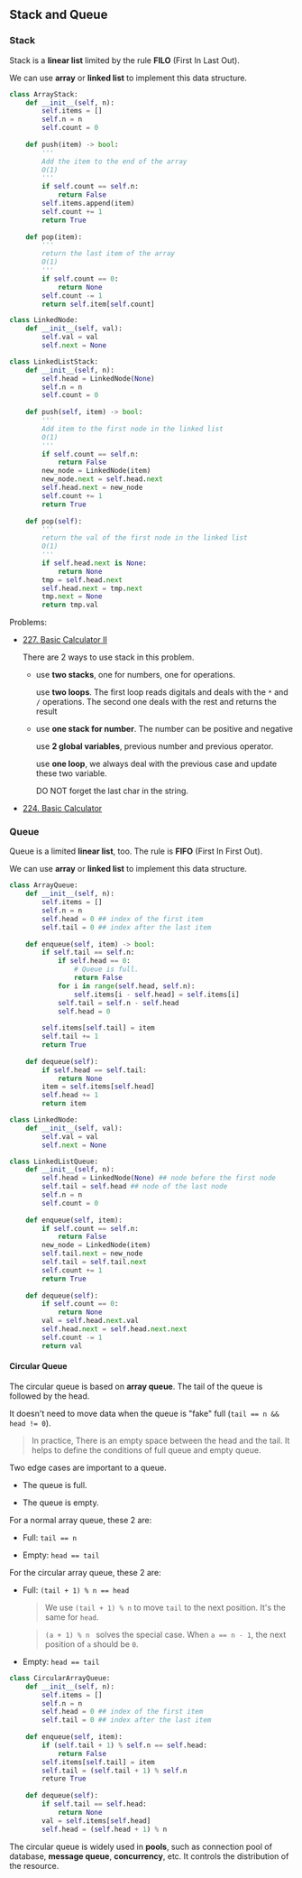 ## Stack and Queue

### Stack

Stack is a **linear list** limited by the rule **FILO** (First In Last Out).

We can use **array** or **linked list** to implement this data structure.

```python
class ArrayStack:
    def __init__(self, n):
        self.items = []
        self.n = n
        self.count = 0
    
    def push(item) -> bool:
        '''
        Add the item to the end of the array
        O(1)
        '''
        if self.count == self.n:
            return False
        self.items.append(item)
        self.count += 1
        return True
    
    def pop(item):
        '''
        return the last item of the array
        O(1)
        '''
        if self.count == 0:
            return None
        self.count -= 1
        return self.item[self.count]
```

```python
class LinkedNode:
    def __init__(self, val):
        self.val = val
        self.next = None

class LinkedListStack:
    def __init__(self, n):
        self.head = LinkedNode(None)
        self.n = n
        self.count = 0
    
    def push(self, item) -> bool:
        '''
        Add item to the first node in the linked list
        O(1)
        '''
        if self.count == self.n:
            return False
        new_node = LinkedNode(item)
        new_node.next = self.head.next
        self.head.next = new_node
        self.count += 1
        return True
    
    def pop(self):
        '''
        return the val of the first node in the linked list
        O(1)
        '''
        if self.head.next is None:
            return None
        tmp = self.head.next
        self.head.next = tmp.next
        tmp.next = None
        return tmp.val
```

Problems:

- [227. Basic Calculator II](https://leetcode.com/problems/basic-calculator-ii/)

  There are 2 ways to use stack in this problem.
  
  - use **two stacks**, one for numbers, one for operations. 
  
    use **two loops**. The first loop reads digitals and deals with the `*` and `/` operations. The second one deals with the rest and returns the result


  - use **one stack for number**. The number can be positive and negative

    use **2 global variables**, previous number and previous operator. 
    
    use **one loop**, we always deal with the previous case and update these two variable. 
    
    DO NOT forget the last char in the string.


- [224. Basic Calculator](https://leetcode.com/problems/basic-calculator/)

### Queue

Queue is a limited **linear list**, too. The rule is **FIFO** (First In First Out).

We can use **array** or **linked list** to implement this data structure.

```python
class ArrayQueue:
    def __init__(self, n):
        self.items = []
        self.n = n
        self.head = 0 ## index of the first item
        self.tail = 0 ## index after the last item
    
    def enqueue(self, item) -> bool:
        if self.tail == self.n:
            if self.head == 0:
                # Queue is full.
                return False
            for i in range(self.head, self.n):
                self.items[i - self.head] = self.items[i]
            self.tail = self.n - self.head
            self.head = 0
        
        self.items[self.tail] = item
        self.tail += 1
        return True
    
    def dequeue(self):
        if self.head == self.tail:
            return None
        item = self.items[self.head]
        self.head += 1
        return item
```

```python
class LinkedNode:
    def __init__(self, val):
        self.val = val
        self.next = None

class LinkedListQueue:
    def __init__(self, n):
        self.head = LinkedNode(None) ## node before the first node
        self.tail = self.head ## node of the last node
        self.n = n
        self.count = 0
    
    def enqueue(self, item):
        if self.count == self.n:
            return False
        new_node = LinkedNode(item)
        self.tail.next = new_node
        self.tail = self.tail.next
        self.count += 1
        return True
    
    def dequeue(self):
        if self.count == 0:
            return None
        val = self.head.next.val
        self.head.next = self.head.next.next
        self.count -= 1
        return val
```

#### Circular Queue

The circular queue is based on **array queue**. The tail of the queue is followed by the head.

It doesn't need to move data when the queue is "fake" full (`tail == n && head != 0`). 

> In practice, There is an empty space between the head and the tail. It helps to define the conditions of full queue and empty queue.

Two edge cases are important to a queue.

- The queue is full.

- The queue is empty.

For a normal array queue, these 2 are:

- Full: `tail == n`

- Empty: `head == tail`

For the circular array queue, these 2 are:

- Full: `(tail + 1) % n == head`

  > We use `(tail + 1) % n` to move `tail` to the next position. It's the same for `head`.

  > `(a + 1) % n ` solves the special case. When `a == n - 1`, the next position of `a` should be `0`.

- Empty: `head == tail`

```python
class CircularArrayQueue:
    def __init__(self, n):
        self.items = []
        self.n = n
        self.head = 0 ## index of the first item
        self.tail = 0 ## index after the last item
    
    def enqueue(self, item):
        if (self.tail + 1) % self.n == self.head:
            return False
        self.items[self.tail] = item
        self.tail = (self.tail + 1) % self.n
        reture True
    
    def dequeue(self):
        if self.tail == self.head:
            return None
        val = self.items[self.head]
        self.head = (self.head + 1) % n
```

The circular queue is widely used in **pools**, such as connection pool of database, **message queue**, **concurrency**, etc. It controls the distribution of the resource.

